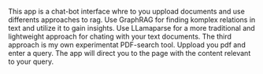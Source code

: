 This app is a chat-bot interface whre to you uppload documents and use differents approaches to rag. Use GraphRAG for finding komplex relations in text and utilize it to gain insights. Use LLamaparse for a more traditional and lightweight approach for chating with your text documents. The third approach is my own experimentat PDF-search tool. Uppload you pdf and enter a query. The app will direct you to the page with the content relevant to your query.  
